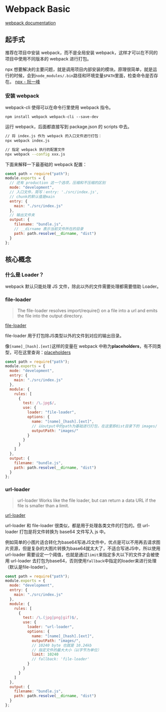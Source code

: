 # Webpack Basic

[webpack documentation](https://webpack.js.org/concepts)

## 起手式

推荐在项目中安装 webpack，而不是全局安装 webpack，这样才可以在不同的项目中使用不同版本的 webpack 进行打包。

npx 想要解决的主要问题，就是调用项目内部安装的模块。原理很简单，就是运行的时候，会到`node_modules/.bin`路径和环境变量`$PATH`里面，检查命令是否存在。
[npx - 阮一峰](http://www.ruanyifeng.com/blog/2019/02/npx.html)

### 安装 webpack

webpack-cli 使得可以在命令行里使用 webpack 指令。

```
npm install webpack webpack-cli --save-dev
```

运行 webpack，后面都直接写到 package.json 的 scripts 中去。

```bash
// 将 index.js 作为 webpack 的入口文件进行打包：
npx webpack index.js
```

```bash
// 指定 webpack 执行的配置文件
npx webpack --config xxx.js
```

下面来解释一下最基础的 webpack 配置：

```js
const path = require("path");
module.exports = {
  // 还有 production 这一个选项，压缩和不压缩的区别
  mode: "development",
  // 入口文件，简写：entry: './src/index.js',
  // chunk的默认值是main
  entry: {
    main: "./src/index.js"
  },
  // 输出文件夹
  output: {
    filename: "bundle.js",
    // __dirname 表示当前文件所在的目录
    path: path.resolve(__dirname, "dist")
  }
};
```

## 核心概念

### 什么是 Loader？

webpack 默认只能处理 JS 文件，除此以外的文件需要处理都需要借助 Loader。

### file-loader

> The file-loader resolves import/require() on a file into a url and emits the file into the output directory.

[file-loader](https://webpack.js.org/loaders/file-loader)

file-loader 用于打包除JS类型以外的文件到对应的输出目录。

像`[name]_[hash].[ext]`这样的变量在 webpack 中称为**placeholders**，有不同类型，可在这里查询：[placeholders](https://webpack.js.org/loaders/file-loader#placeholders)

```js
const path = require("path");
module.exports = {
  mode: "development",
  entry: {
    main: "./src/index.js"
  },
  module: {
    rules: [
      {
        test: /\.jpg$/,
        use: {
          loader: "file-loader",
          options: {
            name: "[name]_[hash].[ext]",
            // 以output中的path为基础进行打包，在这里即dist目录下的 images/
            outputPath: "images/"
          }
        }
      }
    ]
  },
  output: {
    filename: "bundle.js",
    path: path.resolve(__dirname, "dist")
  }
};
```

### url-loader

> url-loader Works like the file loader, but can return a data URL if the file is smaller than a limit.

[url-loader](https://webpack.js.org/loaders/url-loader)

url-loader 和 file-loader 很类似，都是用于处理各类文件的打包的。但 url-loader 打包是将文件转换为 base64 文件写入 js 中。

例如简单的小图片适合转化为base64写进JS文件中，优点是可以不用再去请求图片资源，但是复杂的大图片转换为base64就太大了，不适合写进JS中，所以使用 url-loader 需要设定一个阈值，也就是通过`limit`来指定多大以下的文件才会被使用 url-loader 去打包为base64，否则使用`fallback`中指定的loader来进行处理（默认是file-loader）。

```js
const path = require("path");
module.exports = {
  mode: "development",
  entry: {
    main: "./src/index.js"
  },
  module: {
    rules: [
      {
        test: /\.(jpg|png|gif)$/,
        use: {
          loader: "url-loader",
          options: {
            name: "[name]_[hash].[ext]",
            outputPath: "images/",
            // 10240 byte 也就是 10.24kb
            // 指定文件的最大大小（以字节为单位）
            limit: 10240
            // fallback: 'file-loader'
          }
        }
      }
    ]
  },
  output: {
    filename: "bundle.js",
    path: path.resolve(__dirname, "dist")
  }
};
```

